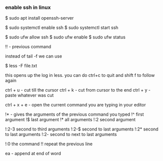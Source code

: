 ### enable ssh in linux


$ sudo apt install openssh-server

$ sudo systemctl enable ssh
$ sudo systemctl start ssh

$ sudo ufw allow ssh
$ sudo ufw enable
$ sudo ufw status

!! - previous command

instead of tail -f we can use 

$ less -F file.txt

this opens up the log in less. you can do ctrl+c to quit and shift f to follow again

ctrl + u - cut till the cursor
ctrl + k - cut from cursor to the end
ctrl + y - paste whatever was cut

ctrl + x + e - open the current command you are typing in your editor

!* - gives the arguments of the previous command you typed
!^      first argument
!$      last argument
!*      all arguments
!:2     second argument

!:2-3   second to third arguments
!:2-$   second to last arguments
!:2*    second to last arguments
!:2-    second to next to last arguments

!:0     the command
!!      repeat the previous line

ea - append at end of word
